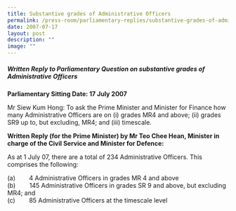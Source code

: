 ```yaml
---
title: Substantive grades of Administrative Officers
permalink: /press-room/parliamentary-replies/substantive-grades-of-administrative-officers/
date: 2007-07-17
layout: post
description: ""
image: ""
---
```

##### Written Reply to Parliamentary Question on substantive grades of Administrative Officers

**Parliamentary Sitting Date: 17 July 2007**

Mr Siew Kum Hong: To ask the Prime Minister and Minister for Finance how many Administrative Officers are on (i) grades MR4 and above; (ii) grades SR9 up to, but excluding, MR4; and (iii) timescale.

**Written Reply (for the Prime Minister) by Mr Teo Chee Hean, Minister in charge of the Civil Service and Minister for Defence:**

As at 1 July 07, there are a total of 234 Administrative Officers. This comprises the following:

(a)        4 Administrative Officers in grades MR 4 and above  
(b)        145 Administrative Officers in grades SR 9 and above, but excluding  MR4; and  
(c)        85 Administrative Officers at the timescale level